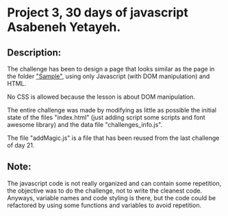 # Project 3, 30 days of javascript Asabeneh Yetayeh.

## Description:

The challenge has been to design a page that looks similar as the page in the folder ["Sample"](./sample), using only Javascript (with DOM manipulation) and HTML. 

No CSS is allowed because the lesson is about DOM manipulation.

The entire challenge was made by modifying as little as possible the initial state of the files "index.html" (just adding script some scripts and font awesome library) and the data file "challenges_info.js". 

The file "addMagic.js" is a file that has been reused from the last challenge of day 21.

## Note:

The javascript code is not really organized and can contain some repetition, the objective was to do the challenge, not to write the cleanest code. Anyways, variable names and code styling is there, but the code could be refactored by using some functions and variables to avoid repetition.
